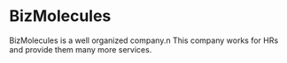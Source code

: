 # BizMolecules
BizMolecules is a well organized company.n This company works for HRs and provide them many more services.
